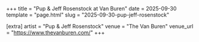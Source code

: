 +++
title = "Pup & Jeff Rosenstock at Van Buren"
date = 2025-09-30
template = "page.html"
slug = "2025-09-30-pup-jeff-rosenstock"

[extra]
artist = "Pup & Jeff Rosenstock"
venue = "The Van Buren"
venue_url = "https://www.thevanburen.com/"
+++
